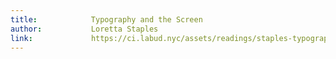 ```yaml
---
title:            Typography and the Screen
author:           Loretta Staples
link:             https://ci.labud.nyc/assets/readings/staples-typography.pdf
---
```

